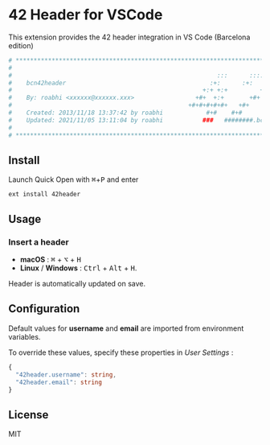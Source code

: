 # 42 Header for VSCode

This extension provides the 42 header integration in VS Code (Barcelona edition)

```bash
# **************************************************************************** #
#                                                                              #
#                                                         :::      ::::::::    #
#    bcn42header                                        :+:      :+:    :+:    #
#                                                     +:+ +:+         +:+      #
#    By: roabhi <xxxxxx@xxxxxx.xxx>                 +#+  +:+       +#+         #
#                                                 +#+#+#+#+#+   +#+            #
#    Created: 2013/11/18 13:37:42 by roabhi            #+#    #+#              #
#    Updated: 2021/11/05 13:11:04 by roabhi           ###   ########.bcn       #
#                                                                              #
# **************************************************************************** #
```

## Install

Launch Quick Open with <kbd>⌘</kbd>+<kbd>P</kbd> and enter
```
ext install 42header
```

## Usage

### Insert a header
 - **macOS** : <kbd>⌘</kbd> + <kbd>⌥</kbd> + <kbd>H</kbd>
 - **Linux** / **Windows** : <kbd>Ctrl</kbd> + <kbd>Alt</kbd> + <kbd>H</kbd>.

Header is automatically updated on save.


## Configuration

Default values for **username** and **email** are imported from environment variables.

To override these values, specify these properties in *User Settings* :

```ts
{
  "42header.username": string,
  "42header.email": string
}
```

## License

MIT
